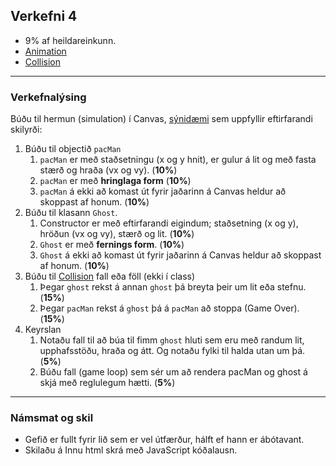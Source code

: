 ## Verkefni 4

- 9% af heildareinkunn.
- [Animation](https://github.com/GunnarThorunnarson/FORR3JS05DU/wiki/Leikjager%C3%B0#animation)
- [Collision](https://github.com/GunnarThorunnarson/FORR3JS05DU/wiki/Leikjager%C3%B0#collision)

---

### Verkefnalýsing
Búðu til hermun (simulation) í Canvas, [sýnidæmi](https://mdn.github.io/learning-area/javascript/oojs/bouncing-balls/index-finished.html) sem uppfyllir eftirfarandi skilyrði:

1. Búðu til objectið `pacMan`  
   1. `pacMan` er með staðsetningu (x og y hnit), er gulur á lit og með fasta stærð og hraða (vx og vy). (**10%**)
   1. `pacMan` er með **hringlaga form** (**10%**)
   1. `pacMan` á ekki að komast út fyrir jaðarinn á Canvas heldur að skoppast af honum. (**10%**)
1. Búðu til klasann `Ghost`. 
   1. Constructor er með eftirfarandi eigindum; staðsetning (x og y), hröðun (vx og vy), stærð og lit. (**10%**)
   1. `Ghost` er með  **fernings form**. (**10%**)
   1. `Ghost` á ekki að komast út fyrir jaðarinn á Canvas heldur að skoppast af honum. (**10%**)
1. Búðu til [Collision](https://github.com/GunnarThorunnarson/FORR3JS05DU/wiki/Leikjager%C3%B0#collision) fall eða föll (ekki í class)
   1. Þegar `ghost` rekst á annan `ghost` þá breyta þeir um lit eða stefnu. (**15%**)
   1. Þegar `pacMan` rekst á `ghost` þá á `pacMan` að stoppa (Game Over). (**15%**)
1. Keyrslan 
   1. Notaðu fall til að búa til fimm `ghost` hluti sem eru með randum lit, upphafsstöðu, hraða og átt. Og notaðu fylki til halda utan um þá. (**5%**)
   1. Búðu fall (game loop) sem sér um að rendera pacMan og ghost á skjá með reglulegum hætti. (**5%**)  
---

### Námsmat og skil	
* Gefið er fullt fyrir lið sem er vel útfærður, hálft ef hann er ábótavant. 
* Skilaðu á Innu html skrá með JavaScript kóðalausn.
